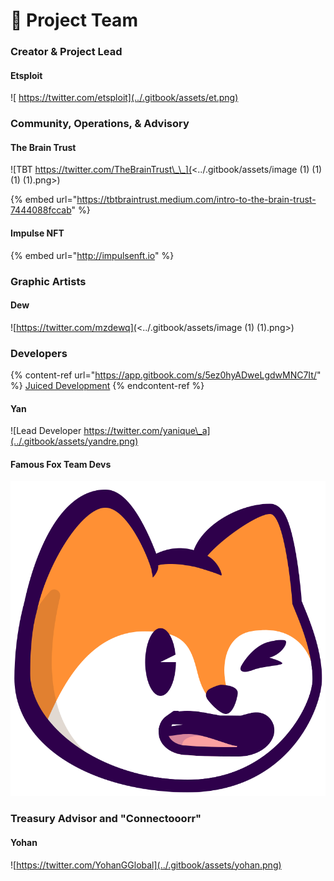 # 🤝 Project Team

### Creator & Project Lead

#### Etsploit

![ https://twitter.com/etsploit](../.gitbook/assets/et.png)

### Community, Operations, & Advisory

#### The Brain Trust

![TBT https://twitter.com/TheBrainTrust\_\_](<../.gitbook/assets/image (1) (1) (1) (1).png>)

{% embed url="https://tbtbraintrust.medium.com/intro-to-the-brain-trust-7444088fccab" %}

#### Impulse NFT

{% embed url="http://impulsenft.io" %}

### Graphic Artists

#### Dew

![https://twitter.com/mzdewq](<../.gitbook/assets/image (1) (1).png>)

### Developers

{% content-ref url="https://app.gitbook.com/s/5ez0hyADweLgdwMNC7It/" %}
[Juiced Development](https://app.gitbook.com/s/5ez0hyADweLgdwMNC7It/)
{% endcontent-ref %}

#### Yan

![Lead Developer https://twitter.com/yanique\_a](../.gitbook/assets/yandre.png)

#### Famous Fox Team Devs



![Leveraged NFT Candy Machine Launch Service from Fox Devs for a smooth mint process](../.gitbook/assets/foxlogo.svg)

### Treasury Advisor and "Connectooorr"

#### Yohan

![https://twitter.com/YohanGGlobal](../.gitbook/assets/yohan.png)
